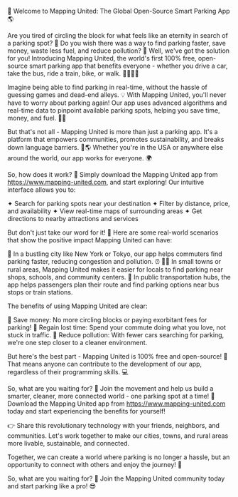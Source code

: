 🚀 Welcome to Mapping United: The Global Open-Source Smart Parking App 🌎

Are you tired of circling the block for what feels like an eternity in search of a parking spot? 🤯 Do you wish there was a way to find parking faster, save money, waste less fuel, and reduce pollution? 🌟 Well, we've got the solution for you! Introducing Mapping United, the world's first 100% free, open-source smart parking app that benefits everyone - whether you drive a car, take the bus, ride a train, bike, or walk. 🚶‍♀️🚌🚂

Imagine being able to find parking in real-time, without the hassle of guessing games and dead-end alleys. 💡 With Mapping United, you'll never have to worry about parking again! Our app uses advanced algorithms and real-time data to pinpoint available parking spots, helping you save time, money, and fuel. 🚗💸

But that's not all - Mapping United is more than just a parking app. It's a platform that empowers communities, promotes sustainability, and breaks down language barriers. 💪🌎 Whether you're in the USA or anywhere else around the world, our app works for everyone. 🌍

So, how does it work? 🤔 Simply download the Mapping United app from https://www.mapping-united.com, and start exploring! Our intuitive interface allows you to:

✦ Search for parking spots near your destination
✦ Filter by distance, price, and availability
✦ View real-time maps of surrounding areas
✦ Get directions to nearby attractions and services

But don't just take our word for it! 🤝 Here are some real-world scenarios that show the positive impact Mapping United can have:

🌆 In a bustling city like New York or Tokyo, our app helps commuters find parking faster, reducing congestion and pollution. ⏰
🚶‍♂️ In small towns or rural areas, Mapping United makes it easier for locals to find parking near shops, schools, and community centers.
🚌 In public transportation hubs, the app helps passengers plan their route and find parking options near bus stops or train stations.

The benefits of using Mapping United are clear:

💸 Save money: No more circling blocks or paying exorbitant fees for parking!
💪 Regain lost time: Spend your commute doing what you love, not stuck in traffic.
🌿 Reduce pollution: With fewer cars searching for parking, we're one step closer to a cleaner environment.

But here's the best part - Mapping United is 100% free and open-source! 🎉 That means anyone can contribute to the development of our app, regardless of their programming skills. 💻

So, what are you waiting for? 🤔 Join the movement and help us build a smarter, cleaner, more connected world - one parking spot at a time! 🌟 Download the Mapping United app from https://www.mapping-united.com today and start experiencing the benefits for yourself!

👉 Share this revolutionary technology with your friends, neighbors, and communities. Let's work together to make our cities, towns, and rural areas more livable, sustainable, and connected.

Together, we can create a world where parking is no longer a hassle, but an opportunity to connect with others and enjoy the journey! 🌈

So, what are you waiting for? 🤔 Join the Mapping United community today and start parking like a pro! 😎